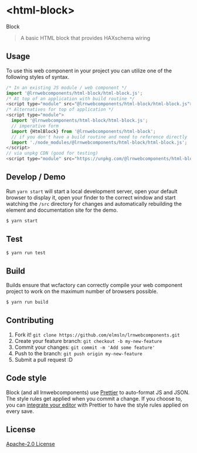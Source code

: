 # &lt;html-block&gt;

Block
> A basic HTML block that provides HAXschema wiring

## Usage
To use this web component in your project you can utilize one of the following styles of syntax.

```js
/* In an existing JS module / web component */
import '@lrnwebcomponents/html-block/html-block.js';
/* At top of an application with build routine */
<script type="module" src="@lrnwebcomponents/html-block/html-block.js"></script>
/* Alternatives for top of application */
<script type="module">
  import '@lrnwebcomponents/html-block/html-block.js';
  // imperative form
  import {HtmlBlock} from '@lrnwebcomponents/html-block';
  // if you don't have a build routine and need to reference directly
  import './node_modules/@lrnwebcomponents/html-block/html-block.js';
</script>
// via unpkg CDN (good for testing)
<script type="module" src="https://unpkg.com/@lrnwebcomponents/html-block/html-block.js"></script>
```

## Develop / Demo
Run `yarn start` will start a local development server, open your default browser to display it, open your finder to the correct window and start watching the `/src` directory for changes and automatically rebuilding the element and documentation site for the demo.
```bash
$ yarn start
```

## Test

```bash
$ yarn run test
```

## Build
Builds ensure that wcfactory can correctly compile your web component project to
work on the maximum number of browsers possible.
```bash
$ yarn run build
```

## Contributing

1. Fork it! `git clone https://github.com/elmsln/lrnwebcomponents.git`
2. Create your feature branch: `git checkout -b my-new-feature`
3. Commit your changes: `git commit -m 'Add some feature'`
4. Push to the branch: `git push origin my-new-feature`
5. Submit a pull request :D

## Code style

Block (and all lrnwebcomponents) use [Prettier][prettier] to auto-format JS and JSON.  The style rules get applied when you commit a change.  If you choose to, you can [integrate your editor][prettier-ed] with Prettier to have the style rules applied on every save.

[prettier]: https://github.com/prettier/prettier/
[prettier-ed]: https://github.com/prettier/prettier/#editor-integration
[polyserve]: https://github.com/Polymer/polyserve
[web-component-tester]: https://github.com/Polymer/web-component-tester

## License
[Apache-2.0 License](http://opensource.org/licenses/Apache-2.0)